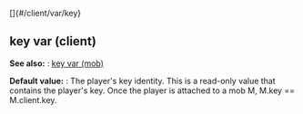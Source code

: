 []{#/client/var/key}
## key var (client)
**See also:**
:   [key var (mob)](#/mob/var/key)
<!-- -->
**Default value:**
:   The player\'s key identity.
This is a read-only value that contains the player\'s key. Once the
player is attached to a mob M, M.key == M.client.key.